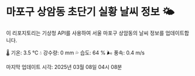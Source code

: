 
# 마포구 상암동 초단기 실황 날씨 정보 🌤️

이 리포지토리는 기상청 API를 사용하여 서울 마포구 상암동의 날씨 정보를 업데이트합니다. 

🌡️ 기온: 3.5 ℃
💧 강수량: 0 mm
💦 습도: 64 %
🌬️ 풍속: 0.4 m/s

마지막 업데이트 시각: 2025년 03월 08일 04시 08분    
